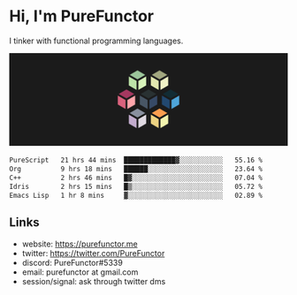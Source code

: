 # Hi, I'm PureFunctor

I tinker with functional programming languages.

![Vitriol Header](./vitriol.png)

<!--START_SECTION:waka-->
```text
PureScript   21 hrs 44 mins  █████████████▓░░░░░░░░░░░   55.16 % 
Org          9 hrs 18 mins   ██████░░░░░░░░░░░░░░░░░░░   23.64 % 
C++          2 hrs 46 mins   █▓░░░░░░░░░░░░░░░░░░░░░░░   07.04 % 
Idris        2 hrs 15 mins   █▒░░░░░░░░░░░░░░░░░░░░░░░   05.72 % 
Emacs Lisp   1 hr 8 mins     ▓░░░░░░░░░░░░░░░░░░░░░░░░   02.89 % 
```
<!--END_SECTION:waka-->

## Links
+ website: https://purefunctor.me
+ twitter: https://twitter.com/PureFunctor
+ discord: PureFunctor#5339
+ email: purefunctor at gmail.com
+ session/signal: ask through twitter dms

